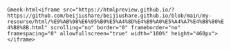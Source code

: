 `Gmeek-html<iframe src="https://htmlpreview.github.io/?https://github.com/beijiushare/beijiushare.github.io/blob/main/my-resourse/html/%E9%AB%98%E6%95%B0%E5%A4%8D%E4%B9%A0%E5%A4%A7%E4%B8%80%E4%B8%8B.html" scrolling="no" border="0" frameborder="no" framespacing="0" allowfullscreen="true" width="100%" height="460px"></iframe>`